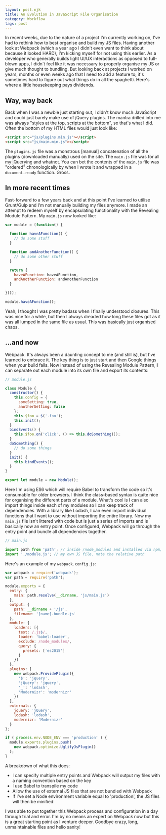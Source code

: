 ```yaml
---
layout: post.njk
title: An Evolution in JavaScript File Organisation
category: Workflow
tags: post
---
```


In recent weeks, due to the nature of a project I'm currently working on, I've had to rethink how to best organise and build my JS files. Having another look at Webpack (which a year ago I didn't even want to think about because it looked HARD), I'm kicking myself for not using this earlier. As a developer who generally builds light UI/UX interactions as opposed to full-blown apps, I didn't feel like it was necessary to properly organise my JS or give much thought to bundling. But looking back at projects I worked on years, months or even weeks ago that I need to add a feature to, it's sometimes hard to figure out what things do in all the spaghetti. Here's where a little housekeeping pays dividends.

## Way, way back
Back when I was a newbie just starting out, I didn't know much JavaScript and could just barely make use of jQuery plugins. The mantra drilled into me was always "styles at the top, scripts at the bottom", so that's what I did. Often the bottom of my HTML files would just look like:

```html
<script src="js/plugins.min.js"></script>
<script src="js/main.min.js"></script>
```

The `plugins.js` file was a monstrous [manual] concatenation of all the plugins (downloaded manually) used on the site. The `main.js` file was for all my jQuerying and whatnot. You can bet the contents of the `main.js` file was "ordered" chronologically by when I wrote it and wrapped in a `document.ready` function. Gross.

## In more recent times
Fast-forward to a few years back and at this point I've learned to utilise Grunt/Gulp and I'm not manually building my files anymore. I made an attempt to redeem myself by encapsulating functionality with the Revealing Module Pattern. My `main.js` now looked like:

```js
var module = (function() {
  
  function haveAFunction() {
    // do some stuff
  }

  function andAnotherFunction() {
    // do some other stuff
  }

  return {
    haveAFunction: haveAFunction,
    andAnotherFunction: andAnotherFunction
  }

}());

module.haveAFunction();
```

Yeah, I thought I was pretty badass when I finally understood closures. This was nice for a while, but then I always dreaded how long these files got as it was all lumped in the same file as usual. This was basically just organised chaos.

## ...and now
Webpack. It's always been a daunting concept to me (and still is), but I've learned to embrace it. The key thing is to just start and then Google things when your build fails. Now instead of using the Revealing Module Pattern, I can separate out each module into its own file and export its contents:

```js
// module.js

class Module {
  constructor() {
    this.config = {
      someSetting: true,
      anotherSetting: false
    };
    this.$foo = $('.foo');
    this.init();
  }
  bindEvents() {
    this.$foo.on('click', () => this.doSomething());
  }
  doSomething() {
    // do some things
  }
  init() {
    this.bindEvents();
  }
}

export let module = new Module();
```

Here I'm using ES6 which will require Babel to transform the code so it's consumable for older browsers. I think the class-based syntax is quite nice for organising the different parts of a module. What's cool is I can also import things inside each of my modules so I can keep track of dependencies. With a library like Lodash, I can even import individual functions that I want to use without importing the entire library. Now my  `main.js` file isn't littered with code but is just a series of imports and is basically now an entry point. Once configured, Webpack will go through the entry point and bundle all dependencies together.

```js
// main.js

import path from 'path'; // inside /node_modules and installed via npm/yarn
import './module.js'; // my own JS file, note the relative path
```

Here's an example of my `webpack.config.js`:

```js
var webpack = require('webpack');
var path = require('path');

module.exports = {
  entry: {
    main: path.resolve(__dirname, 'js/main.js')
  },
  output: {
    path: __dirname + '/js',
    filename: '[name].bundle.js'
  },
  module: {
    loaders: [{
      test: /.js$/,
      loader: 'babel-loader',
      exclude: /node_modules/,
      query: {
        presets: ['es2015']
      }
    }]
  },
  plugins: [
    new webpack.ProvidePlugin({
      '$': 'jquery',
      'jQuery': 'jquery',
      '_': 'lodash',
      'Modernizr': 'modernizr'
    })
  ],
  externals: {
    jquery: 'jQuery',
    lodash: 'lodash',
    modernizr: 'Modernizr'
  }
};

if ( process.env.NODE_ENV === 'production' ) {
  module.exports.plugins.push(
    new webpack.optimize.UglifyJsPlugin()
  );
}
```

A breakdown of what this does:

* I can specify multiple entry points and Webpack will output my files with a naming convention based on the key
* I use Babel to transpile my code
* Allow the use of external JS files that are not bundled with Webpack
* If I've set a Node environment variable equal to 'production', the JS files will then be minified

I was able to put together this Webpack process and configuration in a day through trial and error. I'm by no means an expert on Webpack now but this is a great starting point as I venture deeper. Goodbye crazy, long, unmaintainable files and hello sanity!